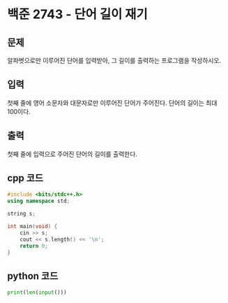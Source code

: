 # 백준 2743 - 단어 길이 재기

## 문제
알파벳으로만 이루어진 단어를 입력받아, 그 길이를 출력하는 프로그램을 작성하시오.


## 입력
첫째 줄에 영어 소문자와 대문자로만 이루어진 단어가 주어진다. 단어의 길이는 최대 100이다.

## 출력
첫째 줄에 입력으로 주어진 단어의 길이를 출력한다.

## cpp 코드

```cpp
#include <bits/stdc++.h>
using namespace std;

string s;

int main(void) {
    cin >> s;
    cout << s.length() << '\n';
    return 0;
}
```

## python 코드
```python
print(len(input()))
```